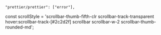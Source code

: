     "prettier/prettier": ["error"],
const scrollStyle =
    'scrollbar-thumb-fifth-clr scrollbar-track-transparent hover:scrollbar-track-[#2c2d2f]  scrollbar   scrollbar-w-2 scrollbar-thumb-rounded-md';
